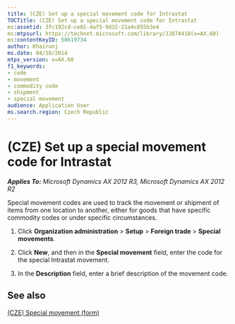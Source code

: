 ```yaml
---
title: (CZE) Set up a special movement code for Intrastat
TOCTitle: (CZE) Set up a special movement code for Intrastat
ms:assetid: 3fc192cd-ce01-4af5-9d32-21a4c855b3e4
ms:mtpsurl: https://technet.microsoft.com/library/JJ874418(v=AX.60)
ms:contentKeyID: 50619734
author: Khairunj
ms.date: 04/18/2014
mtps_version: v=AX.60
f1_keywords:
- code
- movement
- commodity code
- shipment
- special movement
audience: Application User
ms.search.region: Czech Republic
---
```


# (CZE) Set up a special movement code for Intrastat 


_**Applies To:** Microsoft Dynamics AX 2012 R3, Microsoft Dynamics AX 2012 R2_

Special movement codes are used to track the movement or shipment of items from one location to another, either for goods that have specific commodity codes or under specific circumstances.

1.  Click **Organization administration** \> **Setup** \> **Foreign trade** \> **Special movements**.

2.  Click **New**, and then in the **Special movement** field, enter the code for the special Intrastat movement.

3.  In the **Description** field, enter a brief description of the movement code.

## See also

[(CZE) Special movement (form)](https://technet.microsoft.com/library/jj874419\(v=ax.60\))

  


